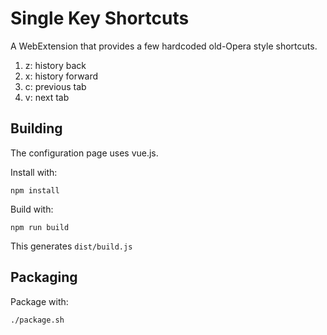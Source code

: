 # Single Key Shortcuts

A WebExtension that provides a few hardcoded old-Opera style shortcuts.

1. z: history back
1. x: history forward
1. c: previous tab
1. v: next tab

## Building

The configuration page uses vue.js.

Install with:

`npm install`

Build with:

`npm run build`

This generates `dist/build.js`

## Packaging

Package with:

`./package.sh`
